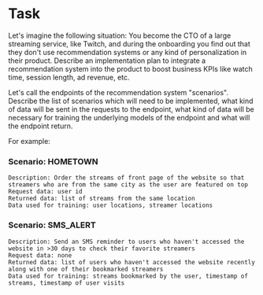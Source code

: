 # Task

Let's imagine the following situation:
You become the CTO of a large streaming service, like Twitch, and during the onboarding you find out that they don't use recommendation systems or any kind of personalization in their product. Describe an implementation plan to integrate a recommendation system into the product to boost business KPIs like watch time, session length, ad revenue, etc.

Let's call the endpoints of the recommendation system "scenarios". Describe the list of scenarios which will need to be implemented, what kind of data will be sent in the requests to the endpoint, what kind of data will be necessary for training the underlying models of the endpoint and what will the endpoint return.

 

For example:

 

### Scenario: HOMETOWN

    Description: Order the streams of front page of the website so that streamers who are from the same city as the user are featured on top
    Request data: user id
    Returned data: list of streams from the same location
    Data used for training: user locations, streamer locations

 

### Scenario: SMS_ALERT

    Description: Send an SMS reminder to users who haven't accessed the website in >30 days to check their favorite streamers
    Request data: none
    Returned data: list of users who haven't accessed the website recently along with one of their bookmarked streamers
    Data used for training: streams bookmarked by the user, timestamp of streams, timestamp of user visits